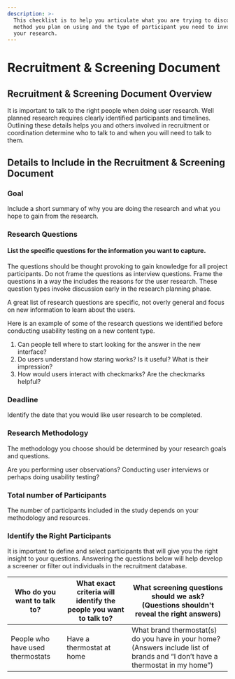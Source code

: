 ```yaml
---
description: >-
  This checklist is to help you articulate what you are trying to discover, the
  method you plan on using and the type of participant you need to involve in
  your research.
---
```


# Recruitment & Screening Document

## Recruitment & Screening Document Overview

It is important to talk to the right people when doing user research. Well planned research requires clearly identified participants and timelines. Outlining these details helps you and others involved in recruitment or coordination determine who to talk to and when you will need to talk to them.

## **Details to Include in the Recruitment & Screening Document**

### **Goal**

Include a short summary of why you are doing the research and what you hope to gain from the research.

### **Research Questions**

#### List the specific questions for the information you want to capture.

The questions should be thought provoking to gain knowledge for all project participants. Do not frame the questions as interview questions. Frame the questions in a way the includes the reasons for the user research. These question types invoke discussion early in the research planning phase.

A great list of research questions are specific, not overly general and focus on new information to learn about the users.

Here is an example of some of the research questions we identified before conducting usability testing on a new content type.

1. Can people tell where to start looking for the answer in the new interface?
2. Do users understand how staring works? Is it useful? What is their impression?
3. How would users interact with checkmarks? Are the checkmarks helpful?

### **Deadline**

Identify the date that you would like user research to be completed.

### Research Methodology

The methodology you choose should be determined by your research goals and questions.

Are you performing user observations? Conducting user interviews or perhaps doing usability testing?

### Total number of Participants

The number of participants included in the study depends on your methodology and resources.

### Identify the Right Participants

It is important to define and select participants that will give you the right insight to your questions. Answering the questions below will help develop a screener or filter out individuals in the recruitment database.

| Who do you want to talk to?      | What exact criteria will identify the people you want to talk to? | What screening questions should we ask? (Questions shouldn't reveal the right answers)                                         |
| -------------------------------- | ----------------------------------------------------------------- | ------------------------------------------------------------------------------------------------------------------------------ |
| People who have used thermostats | Have a thermostat at home                                         | What brand thermostat(s) do you have in your home? (Answers include list of brands and “I don’t have a thermostat in my home”) |

##

